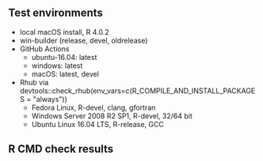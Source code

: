 ## Test environments

* local macOS install, R 4.0.2
* win-builder (release, devel, oldrelease)
* GitHub Actions
    + ubuntu-16.04: latest
    + windows: latest
    + macOS: latest, devel
* Rhub via devtools::check_rhub(env_vars=c(R_COMPILE_AND_INSTALL_PACKAGES = "always"))
    + Fedora Linux, R-devel, clang, gfortran
    + Windows Server 2008 R2 SP1, R-devel, 32/64 bit
    + Ubuntu Linux 16.04 LTS, R-release, GCC


## R CMD check results


